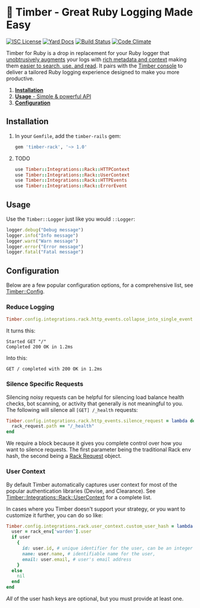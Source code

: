 # 🌲 Timber - Great Ruby Logging Made Easy

[![ISC License](https://img.shields.io/badge/license-ISC-ff69b4.svg)](LICENSE.md)
[![Yard Docs](http://img.shields.io/badge/yard-docs-blue.svg)](http://www.rubydoc.info/github/timberio/timber-ruby-rack)
[![Build Status](https://travis-ci.org/timberio/timber-ruby-rack.svg?branch=master)](https://travis-ci.org/timberio/timber-ruby-rack)
[![Code Climate](https://codeclimate.com/github/timberio/timber-ruby-rack/badges/gpa.svg)](https://codeclimate.com/github/timberio/timber-ruby-rack)

Timber for Ruby is a drop in replacement for your Ruby logger that
[unobtrusively augments](https://timber.io/docs/concepts/structuring-through-augmentation) your
logs with [rich metadata and context](https://timber.io/docs/concepts/metadata-context-and-events)
making them [easier to search, use, and read](#get-things-done-with-your-logs). It pairs with the
[Timber console](#the-timber-console) to deliver a tailored Ruby logging experience designed to make
you more productive.

1. [**Installation**](#installation)
2. [**Usage** - Simple & powerful API](#usage)
3. [**Configuration**](#configuration)


## Installation

1. In your `Gemfile`, add the `timber-rails` gem:

    ```ruby
    gem 'timber-rack', '~> 1.0'
    ```

2. TODO

   ```ruby
   use Timber::Integrations::Rack::HTTPContext
   use Timber::Integrations::Rack::UserContext
   use Timber::Integrations::Rack::HTTPEvents
   use Timber::Integrations::Rack::ErrorEvent
   ```

## Usage

Use the `Timber::Logger` just like you would `::Logger`:

```ruby
logger.debug("Debug message")
logger.info("Info message")
logger.warn("Warn message")
logger.error("Error message")
logger.fatal("Fatal message")
```

## Configuration

Below are a few popular configuration options, for a comprehensive list, see
[Timber::Config](http://www.rubydoc.info/github/timberio/timber-rack/Timber/Config).

### Reduce Logging

```ruby
Timber.config.integrations.rack.http_events.collapse_into_single_event = true
```

It turns this:

```
Started GET "/"
Completed 200 OK in 1.2ms
```

Into this:

```
GET / completed with 200 OK in 1.2ms
```

### Silence Specific Requests


Silencing noisy requests can be helpful for silencing load balance health checks, bot scanning,
or activity that generally is not meaningful to you. The following will silence all
`[GET] /_health` requests:

```ruby
Timber.config.integrations.rack.http_events.silence_request = lambda do |rack_env, rack_request|
  rack_request.path == "/_health"
end
```

We require a block because it gives you complete control over how you want to silence requests.
The first parameter being the traditional Rack env hash, the second being a
[Rack Request](http://www.rubydoc.info/gems/rack/Rack/Request) object.

### User Context

By default Timber automatically captures user context for most of the popular authentication
libraries (Devise, and Clearance). See
[Timber::Integrations::Rack::UserContext](http://www.rubydoc.info/github/timberio/timber-rack/Timber/Integrations/Rack/UserContext)
for a complete list.

In cases where you Timber doesn't support your strategy, or you want to customize it further,
you can do so like:

```ruby
Timber.config.integrations.rack.user_context.custom_user_hash = lambda do |rack_env|
  user = rack_env['warden'].user
  if user
    {
      id: user.id, # unique identifier for the user, can be an integer or string,
      name: user.name, # identifiable name for the user,
      email: user.email, # user's email address
    }
  else
    nil
  end
end
```

*All* of the user hash keys are optional, but you must provide at least one.
